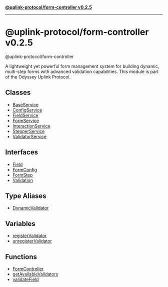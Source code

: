 [**@uplink-protocol/form-controller v0.2.5**](README.md)

***

# @uplink-protocol/form-controller v0.2.5

@uplink-protocol/form-controller

A lightweight yet powerful form management system for building dynamic, multi-step forms
with advanced validation capabilities. This module is part of the Odyssey Uplink Protocol.

## Classes

- [BaseService](classes/BaseService.md)
- [ConfigService](classes/ConfigService.md)
- [FieldService](classes/FieldService.md)
- [FormService](classes/FormService.md)
- [InteractionService](classes/InteractionService.md)
- [StepperService](classes/StepperService.md)
- [ValidatorService](classes/ValidatorService.md)

## Interfaces

- [Field](interfaces/Field.md)
- [FormConfig](interfaces/FormConfig.md)
- [FormStep](interfaces/FormStep.md)
- [Validation](interfaces/Validation.md)

## Type Aliases

- [DynamicValidator](type-aliases/DynamicValidator.md)

## Variables

- [registerValidator](variables/registerValidator.md)
- [unregisterValidator](variables/unregisterValidator.md)

## Functions

- [FormController](functions/FormController.md)
- [getAvailableValidators](functions/getAvailableValidators.md)
- [validateField](functions/validateField.md)
